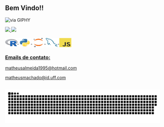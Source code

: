 ## Bem Vindo!!

![<div style="width:100%;height:0;padding-bottom:80%;position:relative;"><iframe src="https://giphy.com/embed/MU6cScXOPcdCH4mDhe" width="80%" height="100%" style="position:absolute" frameBorder="0" class="giphy-embed" allowFullScreen></iframe></div><p><a href="https://giphy.com/gifs/nintendo-MU6cScXOPcdCH4mDhe">via GIPHY</a></p>](https://media.giphy.com/media/MU6cScXOPcdCH4mDhe/giphy.gif)

 <div>
  <a href="https://github.com/MatheusMachado57">
  <img height="180em" src="https://github-readme-stats.vercel.app/api?username=MatheusMachado57&show_icons=true&theme=dracula&include_all_commits=true&count_private=true"/>
  <img height="180em" src="https://github-readme-stats.vercel.app/api/top-langs/?username=MatheusMachado57&layout=compact&langs_count=16&theme=dracula"/>
<div>
 
<div style="display: inline_block"><br>
  <img align="center" alt="MM-R" height="30" width="40" src="https://raw.githubusercontent.com/devicons/devicon/master/icons/r/r-original.svg">
  <img align="center" alt="MM-Python" height="30" width="40" src="https://raw.githubusercontent.com/devicons/devicon/master/icons/python/python-original.svg">
  <img align="center" alt="MM-Jupyter" height="30" width="40" src="https://raw.githubusercontent.com/devicons/devicon/master/icons/jupyter/jupyter-original.svg">
  <img align="center" alt="MM-SQL" height="30" width="40" src="https://raw.githubusercontent.com/devicons/devicon/master/icons/mysql/mysql-original.svg">
  <img align="center" alt="MM-JS" height="30" width="40" src="https://raw.githubusercontent.com/devicons/devicon/master/icons/javascript/javascript-original.svg">
</div>
 
  ### Emails de contato:
  
  matheusalmeida1995@hotmail.com
 
  matheusmachado@id.uff.com
 
 </div>
 
  ##

<div>
  
  ![Snake animation](https://github.com/MatheusMachado57/MatheusMachado57/blob/output/github-contribution-grid-snake.svg)
  
 </div>

